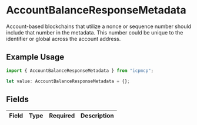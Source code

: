 # AccountBalanceResponseMetadata

Account-based blockchains that utilize a nonce or sequence number should include that number in the metadata. This number could be unique to the identifier or global across the account address.

## Example Usage

```typescript
import { AccountBalanceResponseMetadata } from "icpmcp";

let value: AccountBalanceResponseMetadata = {};
```

## Fields

| Field       | Type        | Required    | Description |
| ----------- | ----------- | ----------- | ----------- |